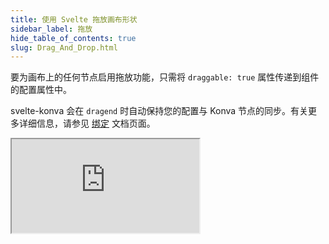 ```yaml
---
title: 使用 Svelte 拖放画布形状
sidebar_label: 拖放
hide_table_of_contents: true
slug: Drag_And_Drop.html
---
```


要为画布上的任何节点启用拖放功能，只需将 `draggable: true` 属性传递到组件的配置属性中。

svelte-konva 会在 `dragend` 时自动保持您的配置与 Konva 节点的同步。有关更多详细信息，请参见 [绑定](/docs/svelte/Bindings.html) 文档页面。

<iframe 
  src="https://codesandbox.io/p/sandbox/github/konvajs/site/tree/master/svelte-demos/drag_and_drop?file=/src/App.svelte" 
  style={{
    width: "100%",
    height: "800px",
    border: 0,
    borderRadius: "4px",
    overflow: "hidden"
  }}
  sandbox="allow-modals allow-forms allow-popups allow-scripts allow-same-origin"
/>